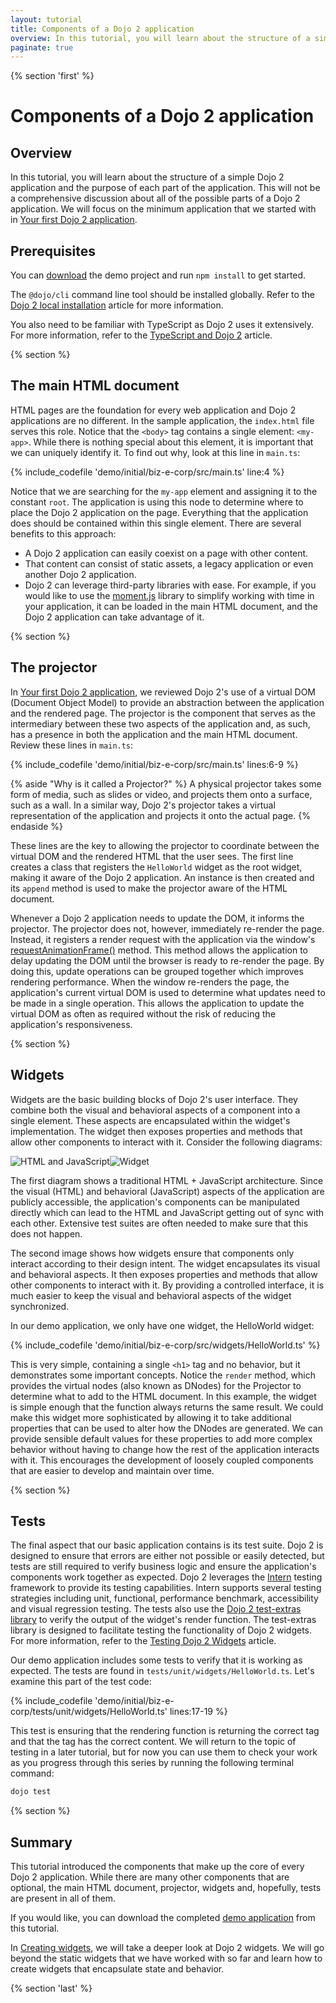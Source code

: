 ```yaml
---
layout: tutorial
title: Components of a Dojo 2 application
overview: In this tutorial, you will learn about the structure of a simple Dojo 2 application and the purpose of each part of the application.
paginate: true
---
```


{% section 'first' %}

# Components of a Dojo 2 application

## Overview

In this tutorial, you will learn about the structure of a simple Dojo 2 application and the purpose of each part of the application. This will not be a comprehensive discussion about all of the possible parts of a Dojo 2 application. We will focus on the minimum application that we started with in [Your first Dojo 2 application](../001_static_content/).

## Prerequisites

You can [download](../assets/002_creating_an_application-initial.zip) the demo project and run `npm install` to get started.

The `@dojo/cli` command line tool should be installed globally. Refer to the [Dojo 2 local installation](../000_local_installation/) article for more information.

You also need to be familiar with TypeScript as Dojo 2 uses it extensively. For more information, refer to the [TypeScript and Dojo 2](../../docs/fundamentals/typescript_and_dojo_2/) article.

{% section %}

## The main HTML document

HTML pages are the foundation for every web application and Dojo 2 applications are no different. In the sample application, the `index.html` file serves this role. Notice that the `<body>` tag contains a single element: `<my-app>`. While there is nothing special about this element, it is important that we can uniquely identify it. To find out why, look at this line in `main.ts`:

{% include_codefile 'demo/initial/biz-e-corp/src/main.ts' line:4 %}

Notice that we are searching for the `my-app` element and assigning it to the constant `root`. The application is using this node to determine where to place the Dojo 2 application on the page. Everything that the application does should be contained within this single element. There are several benefits to this approach:

* A Dojo 2 application can easily coexist on a page with other content.
* That content can consist of static assets, a legacy application or even another Dojo 2 application.
* Dojo 2 can leverage third-party libraries with ease. For example, if you would like to use the [moment.js](https://momentjs.com/) library to simplify working with time in your application, it can be loaded in the main HTML document, and the Dojo 2 application can take advantage of it.

{% section %}

## The projector

In [Your first Dojo 2 application](../001_static_content/), we reviewed Dojo 2's use of a virtual DOM (Document Object Model) to provide an abstraction between the application and the rendered page. The projector is the component that serves as the intermediary between these two aspects of the application and, as such, has a presence in both the application and the main HTML document. Review these lines in `main.ts`:

{% include_codefile 'demo/initial/biz-e-corp/src/main.ts' lines:6-9 %}

{% aside "Why is it called a Projector?" %}
	A physical projector takes some form of media, such as slides or video, and projects them onto a surface, such as a wall. In a similar way, Dojo 2's projector takes a virtual representation of the application and projects it onto the actual page.
{% endaside %}

These lines are the key to allowing the projector to coordinate between the virtual DOM and the rendered HTML that the user sees. The first line creates a class that registers the `HelloWorld` widget as the root widget, making it aware of the Dojo 2 application. An instance is then created and its `append` method is used to make the projector aware of the HTML document.

Whenever a Dojo 2 application needs to update the DOM, it informs the projector. The projector does not, however, immediately re-render the page. Instead, it registers a render request with the application via the window's [requestAnimationFrame()](https://developer.mozilla.org/en-US/docs/Web/API/window/requestAnimationFrame) method. This method allows the application to delay updating the DOM until the browser is ready to re-render the page. By doing this, update operations can be grouped together which improves rendering performance. When the window re-renders the page, the application's current virtual DOM is used to determine what updates need to be made in a single operation. This allows the application to update the virtual DOM as often as required without the risk of reducing the application's responsiveness.

{% section %}

## Widgets

Widgets are the basic building blocks of Dojo 2's user interface. They combine both the visual and behavioral aspects of a component into a single element. These aspects are encapsulated within the widget's implementation. The widget then exposes properties and methods that allow other components to interact with it. Consider the following diagrams:

<img src="../resources/html_js.svg" title="HTML and JavaScript" class="half-width"/><img src="../resources/widget.svg" title="Widget" class="half-width"/>

The first diagram shows a traditional HTML + JavaScript architecture. Since the visual (HTML) and behavioral (JavaScript) aspects of the application are publicly accessible, the application's components can be manipulated directly which can lead to the HTML and JavaScript getting out of sync with each other. Extensive test suites are often needed to make sure that this does not happen.

The second image shows how widgets ensure that components only interact according to their design intent. The widget encapsulates its visual and behavioral aspects. It then exposes properties and methods that allow other components to interact with it. By providing a controlled interface, it is much easier to keep the visual and behavioral aspects of the widget synchronized.

In our demo application, we only have one widget, the HelloWorld widget:

{% include_codefile 'demo/initial/biz-e-corp/src/widgets/HelloWorld.ts' %}

This is very simple, containing a single `<h1>` tag and no behavior, but it demonstrates some important concepts. Notice the `render` method, which provides the virtual nodes (also known as DNodes) for the Projector to determine what to add to the HTML document. In this example, the widget is simple enough that the function always returns the same result. We could make this widget more sophisticated by allowing it to take additional properties that can be used to alter how the DNodes are generated. We can provide sensible default values for these properties to add more complex behavior without having to change how the rest of the application interacts with it. This encourages the development of loosely coupled components that are easier to develop and maintain over time.

{% section %}

## Tests

The final aspect that our basic application contains is its test suite. Dojo 2 is designed to ensure that errors are either not possible or easily detected, but tests are still required to verify business logic and ensure the application's components work together as expected. Dojo 2 leverages the [Intern](http://theintern.io) testing framework to provide its testing capabilities. Intern supports several testing strategies including unit, functional, performance benchmark, accessibility and visual regression testing. The tests also use the [Dojo 2 test-extras library](https://github.com/dojo/test-extras) to verify the output of the widget's render function. The test-extras library is designed to facilitate testing the functionality of Dojo 2 widgets. For more information, refer to the [Testing Dojo 2 Widgets](../comingsoon.html) article.

Our demo application includes some tests to verify that it is working as expected. The tests are found in `tests/unit/widgets/HelloWorld.ts`. Let's examine this part of the test code:

{% include_codefile 'demo/initial/biz-e-corp/tests/unit/widgets/HelloWorld.ts' lines:17-19 %}

This test is ensuring that the rendering function is returning the correct tag and that the tag has the correct content. We will return to the topic of testing in a later tutorial, but for now you can use them to check your work as you progress through this series by running the following terminal command:

```bash
dojo test
```

{% section %}

## Summary
This tutorial introduced the components that make up the core of every Dojo 2 application. While there are many other components that are optional, the main HTML document, projector, widgets and, hopefully, tests are present in all of them.

If you would like, you can download the completed [demo application](../assets/002_creating_an_application-finished.zip) from this tutorial.

In [Creating widgets](../003_creating_widgets/), we will take a deeper look at Dojo 2 widgets. We will go beyond the static widgets that we have worked with so far and learn how to create widgets that encapsulate state and behavior.

{% section 'last' %}
